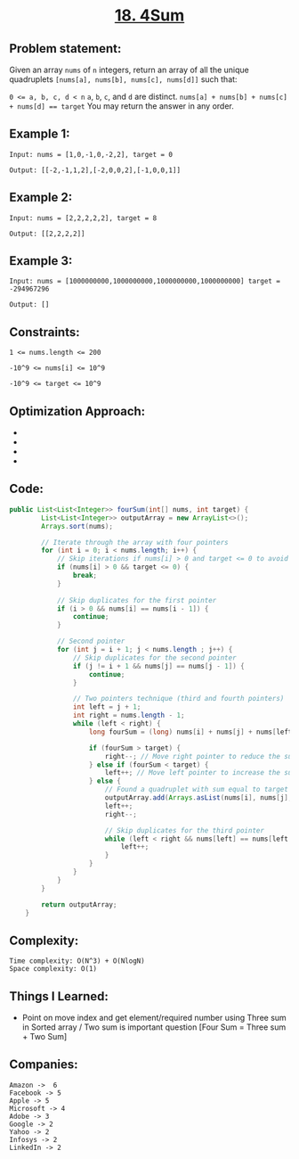 <h1 align="center"><a href="https://leetcode.com/problems/4sum/description/" target="_blank">18. 4Sum</a></h1>

## Problem statement:

Given an array `nums` of `n` integers, return an array of all the unique quadruplets `[nums[a], nums[b], nums[c], nums[d]]` such that:

`0 <= a, b, c, d < n`
`a`, `b`, `c`, and `d` are distinct.
`nums[a] + nums[b] + nums[c] + nums[d] == target`
You may return the answer in any order.


## Example 1:

```
Input: nums = [1,0,-1,0,-2,2], target = 0

Output: [[-2,-1,1,2],[-2,0,0,2],[-1,0,0,1]]
```

## Example 2:

```
Input: nums = [2,2,2,2,2], target = 8

Output: [[2,2,2,2]]
```


## Example 3:

```
Input: nums = [1000000000,1000000000,1000000000,1000000000] target = -294967296

Output: []
```


## Constraints:

```
1 <= nums.length <= 200

-10^9 <= nums[i] <= 10^9

-10^9 <= target <= 10^9
```


 

## Optimization Approach:

- 
  
- 
  
-
  
- 



## Code: 

```java
public List<List<Integer>> fourSum(int[] nums, int target) {
        List<List<Integer>> outputArray = new ArrayList<>();
        Arrays.sort(nums);

        // Iterate through the array with four pointers
        for (int i = 0; i < nums.length; i++) {
            // Skip iterations if nums[i] > 0 and target <= 0 to avoid impossible sums
            if (nums[i] > 0 && target <= 0) {
                break; 
            }
            
            // Skip duplicates for the first pointer
            if (i > 0 && nums[i] == nums[i - 1]) {
                continue;
            }

            // Second pointer
            for (int j = i + 1; j < nums.length ; j++) {
                // Skip duplicates for the second pointer
                if (j != i + 1 && nums[j] == nums[j - 1]) {
                    continue;
                }

                // Two pointers technique (third and fourth pointers)
                int left = j + 1;
                int right = nums.length - 1;
                while (left < right) {
                    long fourSum = (long) nums[i] + nums[j] + nums[left] + nums[right];

                    if (fourSum > target) {
                        right--; // Move right pointer to reduce the sum
                    } else if (fourSum < target) {
                        left++; // Move left pointer to increase the sum
                    } else {
                        // Found a quadruplet with sum equal to target
                        outputArray.add(Arrays.asList(nums[i], nums[j], nums[left], nums[right]));
                        left++;
                        right--;

                        // Skip duplicates for the third pointer
                        while (left < right && nums[left] == nums[left - 1]) {
                            left++;
                        }
                    }
                }
            }
        }

        return outputArray;
    }
```







## Complexity:

```
Time complexity: O(N^3) + O(NlogN) 
Space complexity: O(1)
```

## Things I Learned:

- Point on move index and get element/required number using Three sum in Sorted array / Two sum is important question [Four Sum = Three sum + Two Sum]
  


## Companies:

```
Amazon ->  6
Facebook -> 5
Apple -> 5
Microsoft -> 4
Adobe -> 3
Google -> 2
Yahoo -> 2
Infosys -> 2
LinkedIn -> 2
```





